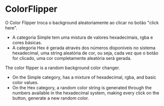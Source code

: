 # ColorFlipper
O Color Flipper troca o background aleatoriamente ao clicar no botão "click here".
- A categoria Simple tem uma mistura de valores hexadecimais, rgba e cores básicas.
- A categoria Hex é gerada através dos números disponíveis no sistema hexadecimal, uma string aleatória de cor, ou seja, cada vez que o botão for clicado, uma cor completamente aleatória será gerada.

The color flipper is a random background color changer. 
- On the Simple category, has a mixture of hexadecimal, rgba, and basic color values.
- On the Hex category, a random color string is generated through the numbers available in the hexadecimal system, making every click on the button, generate a new random color.

